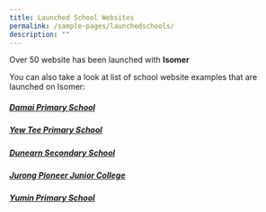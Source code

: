 ```yaml
---
title: Launched School Websites
permalink: /sample-pages/launchedschools/
description: ""
---
```

Over 50 website has been launched with **Isomer**

You can also take a look at list of school website examples that are launched on Isomer:



##### [Damai Primary School](https://www.damaipri.moe.edu.sg/)

##### [Yew Tee Primary School](https://www.yewteepri.moe.edu.sg/)

##### [Dunearn Secondary School](https://www.dunearnsec.moe.edu.sg/)

##### [Jurong Pioneer Junior College](https://www.jpjc.moe.edu.sg/)

##### [Yumin Primary School](https://yuminpri.moe.edu.sg/)


